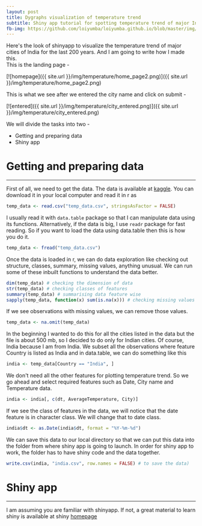 ```yaml
---
layout: post
title: Dygraphs visualization of temperature trend
subtitle: Shiny app tutorial for spotting temperature trend of major Indian cities
fb-img: https://github.com/loiyumba/loiyumba.github.io/blob/master/img/temperature/home_page2.png
---
```


Here's the look of shinyapp to visualize the temperature trend of major cities of India for the last 200 years. And I am going to write how I made this.  
This is the landing page -  

[![homepage]({{ site.url }}/img/temperature/home_page2.png)]({{ site.url }}/img/temperature/home_page2.png)

This is what we see after we entered the city name and click on submit -  

[![entered]({{ site.url }}/img/temperature/city_entered.png)]({{ site.url }}/img/temperature/city_entered.png)

We will divide the tasks into two -  
* Getting and preparing data  
* Shiny app

# Getting and preparing data 
 --- 

First of all, we need to get the data. The data is available at [kaggle](https://www.kaggle.com/berkeleyearth/climate-change-earth-surface-temperature-data). You can download it in your local computer and read it in r as

```r
temp_data <- read.csv("temp_data.csv", stringsAsFactor = FALSE)
```

I usually read it with `data.table` package so that I can manipulate data using its functions. Alternatively, if the data is big, I use `readr` package for fast reading. So if you want to load the data using data.table then this is how you do it.

```r
temp_data <- fread("temp_data.csv")
```

Once the data is loaded in r, we can do data exploration like checking out structure, classes, summary, missing values, anything unusual. We can run some of these inbuilt functions to understand the data better.

```r
dim(temp_data) # checking the dimension of data
str(temp_data) # checking classes of features
summary(temp_data) # summarising data feature wise
sapply(temp_data, function(x) sum(is.na(x))) # checking missing values
```
If we see observations with missing values, we can remove those values.

```r
temp_data <- na.omit(temp_data)
```

In the beginning I wanted to do this for all the cities listed in the data but the file is about 500 mb, so I decided to do only for Indian cities. Of course, India because I am from India. We subset all the observations where feature Country is listed as India and in data.table, we can do something like this

```r
india <- temp_data[Country == "India", ]
```

We don't need all the other features for plotting temperature trend. So we go ahead and select required features such as Date, City name and Temperature data.

```r
india <- india[, c(dt, AverageTemperature, City)]
```

If we see the class of features in the data, we will notice that the date feature is in character class. We will change that to date class.

```r
india$dt <- as.Date(india$dt, format = "%Y-%m-%d")
```

We can save this data to our local directory so that we can put this data into the folder from where shiny app is going to launch. In order for shiny app to work, the folder has to have shiny code and the data together.

```r
write.csv(india, "india.csv", row.names = FALSE) # to save the data)
```


# Shiny app 
 --- 
 

I am assuming you are familiar with shinyapp. If not, a great material to learn shiny is available at shiny [homepage](http://shiny.rstudio.com/)
